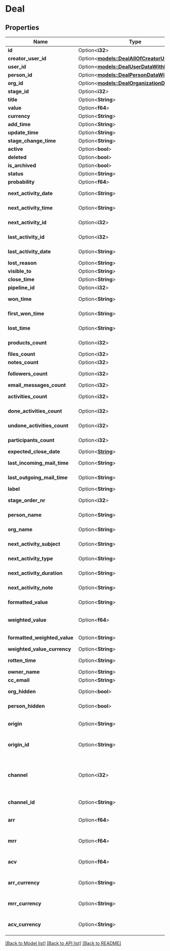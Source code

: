 # Deal

## Properties

Name | Type | Description | Notes
------------ | ------------- | ------------- | -------------
**id** | Option<**i32**> | The ID of the deal | [optional]
**creator_user_id** | Option<[**models::DealAllOfCreatorUserId**](Deal_allOf_creator_user_id.md)> |  | [optional]
**user_id** | Option<[**models::DealUserDataWithId**](dealUserDataWithId.md)> |  | [optional]
**person_id** | Option<[**models::DealPersonDataWithId**](dealPersonDataWithId.md)> |  | [optional]
**org_id** | Option<[**models::DealOrganizationDataWithId**](DealOrganizationDataWithId.md)> |  | [optional]
**stage_id** | Option<**i32**> | The ID of the deal stage | [optional]
**title** | Option<**String**> | The title of the deal | [optional]
**value** | Option<**f64**> | The value of the deal | [optional]
**currency** | Option<**String**> | The currency associated with the deal | [optional]
**add_time** | Option<**String**> | The creation date and time of the deal | [optional]
**update_time** | Option<**String**> | The last updated date and time of the deal | [optional]
**stage_change_time** | Option<**String**> | The last updated date and time of the deal stage | [optional]
**active** | Option<**bool**> | Whether the deal is active or not | [optional]
**deleted** | Option<**bool**> | Whether the deal is deleted or not | [optional]
**is_archived** | Option<**bool**> | Whether the deal is archived or not | [optional]
**status** | Option<**String**> | The status of the deal | [optional]
**probability** | Option<**f64**> | The success probability percentage of the deal | [optional]
**next_activity_date** | Option<**String**> | The date of the next activity associated with the deal | [optional]
**next_activity_time** | Option<**String**> | The time of the next activity associated with the deal | [optional]
**next_activity_id** | Option<**i32**> | The ID of the next activity associated with the deal | [optional]
**last_activity_id** | Option<**i32**> | The ID of the last activity associated with the deal | [optional]
**last_activity_date** | Option<**String**> | The date of the last activity associated with the deal | [optional]
**lost_reason** | Option<**String**> | The reason for losing the deal | [optional]
**visible_to** | Option<**String**> | The visibility of the deal | [optional]
**close_time** | Option<**String**> | The date and time of closing the deal | [optional]
**pipeline_id** | Option<**i32**> | The ID of the pipeline associated with the deal | [optional]
**won_time** | Option<**String**> | The date and time of changing the deal status as won | [optional]
**first_won_time** | Option<**String**> | The date and time of the first time changing the deal status as won | [optional]
**lost_time** | Option<**String**> | The date and time of changing the deal status as lost | [optional]
**products_count** | Option<**i32**> | The number of products associated with the deal | [optional]
**files_count** | Option<**i32**> | The number of files associated with the deal | [optional]
**notes_count** | Option<**i32**> | The number of notes associated with the deal | [optional]
**followers_count** | Option<**i32**> | The number of followers associated with the deal | [optional]
**email_messages_count** | Option<**i32**> | The number of emails associated with the deal | [optional]
**activities_count** | Option<**i32**> | The number of activities associated with the deal | [optional]
**done_activities_count** | Option<**i32**> | The number of completed activities associated with the deal | [optional]
**undone_activities_count** | Option<**i32**> | The number of incomplete activities associated with the deal | [optional]
**participants_count** | Option<**i32**> | The number of participants associated with the deal | [optional]
**expected_close_date** | Option<[**String**](string.md)> | The expected close date of the deal | [optional]
**last_incoming_mail_time** | Option<**String**> | The date and time of the last incoming email associated with the deal | [optional]
**last_outgoing_mail_time** | Option<**String**> | The date and time of the last outgoing email associated with the deal | [optional]
**label** | Option<**String**> | The label or multiple labels assigned to the deal | [optional]
**stage_order_nr** | Option<**i32**> | The order number of the deal stage associated with the deal | [optional]
**person_name** | Option<**String**> | The name of the person associated with the deal | [optional]
**org_name** | Option<**String**> | The name of the organization associated with the deal | [optional]
**next_activity_subject** | Option<**String**> | The subject of the next activity associated with the deal | [optional]
**next_activity_type** | Option<**String**> | The type of the next activity associated with the deal | [optional]
**next_activity_duration** | Option<**String**> | The duration of the next activity associated with the deal | [optional]
**next_activity_note** | Option<**String**> | The note of the next activity associated with the deal | [optional]
**formatted_value** | Option<**String**> | The deal value formatted with selected currency. E.g. US$500 | [optional]
**weighted_value** | Option<**f64**> | Probability times deal value. Probability can either be deal probability or if not set, then stage probability. | [optional]
**formatted_weighted_value** | Option<**String**> | The weighted_value formatted with selected currency. E.g. US$500 | [optional]
**weighted_value_currency** | Option<**String**> | The currency associated with the deal | [optional]
**rotten_time** | Option<**String**> | The date and time of changing the deal status as rotten | [optional]
**owner_name** | Option<**String**> | The name of the deal owner | [optional]
**cc_email** | Option<**String**> | The BCC email of the deal | [optional]
**org_hidden** | Option<**bool**> | If the organization that is associated with the deal is hidden or not | [optional]
**person_hidden** | Option<**bool**> | If the person that is associated with the deal is hidden or not | [optional]
**origin** | Option<**String**> | The way this Deal was created. `origin` field is set by Pipedrive when Deal is created and cannot be changed. | [optional]
**origin_id** | Option<**String**> | The optional ID to further distinguish the origin of the deal - e.g. Which API integration created this Deal. | [optional]
**channel** | Option<**i32**> | The ID of your Marketing channel this Deal was created from. Recognized Marketing channels can be configured in your <a href=\"https://app.pipedrive.com/settings/fields\" target=\"_blank\" rel=\"noopener noreferrer\">Company settings</a>. | [optional]
**channel_id** | Option<**String**> | The optional ID to further distinguish the Marketing channel. | [optional]
**arr** | Option<**f64**> | Only available in Advanced and above plans  The Annual Recurring Revenue of the deal  Null if there are no products attached to the deal  | [optional]
**mrr** | Option<**f64**> | Only available in Advanced and above plans  The Monthly Recurring Revenue of the deal  Null if there are no products attached to the deal  | [optional]
**acv** | Option<**f64**> | Only available in Advanced and above plans  The Annual Contract Value of the deal  Null if there are no products attached to the deal  | [optional]
**arr_currency** | Option<**String**> | Only available in Advanced and above plans  The Currency for Annual Recurring Revenue of the deal  If the `arr` is null, this will also be null  | [optional]
**mrr_currency** | Option<**String**> | Only available in Advanced and above plans  The Currency for Monthly Recurring Revenue of the deal  If the `mrr` is null, this will also be null  | [optional]
**acv_currency** | Option<**String**> | Only available in Advanced and above plans  The Currency for Annual Contract Value of the deal  If the `acv` is null, this will also be null  | [optional]

[[Back to Model list]](../README.md#documentation-for-models) [[Back to API list]](../README.md#documentation-for-api-endpoints) [[Back to README]](../README.md)


